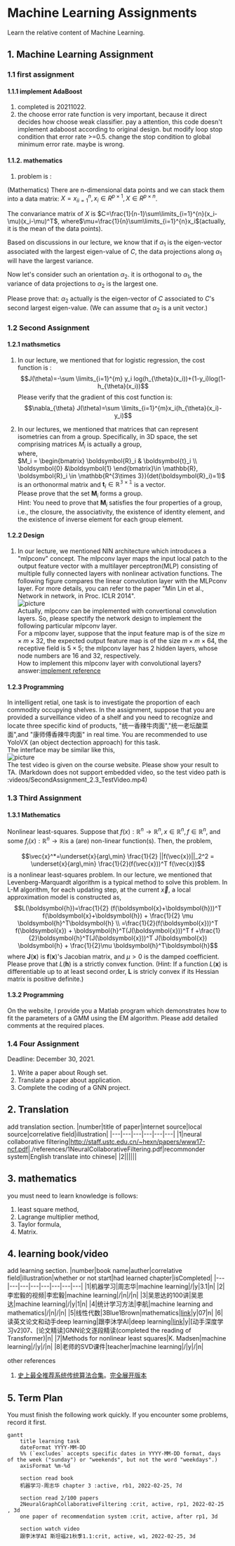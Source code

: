 # Machine Learning Assignments

Learn the relative content of Machine Learning.

## 1. Machine Learning Assignment

### 1.1 first assignment

#### 1.1.1 implement AdaBoost

1. completed is 20211022.
2. the choose error rate function is very important, because it direct decides how choose weak classifier. pay a attention, this code doesn't implement adaboost according to original design. but modify loop stop condition that error rate >=0.5. change the stop condition to global minimum error rate. maybe is wrong.

#### 1.1.2. mathematics

1. problem is :

(Mathematics) There are n-dimensional data points and we can stack them into a data matrix: $X={x_i}_{i=1}^n, x_i\in R^{p\times 1}, X\in R^{p\times n}$.

The convariance matrix of $X$ is $C=\frac{1}{n-1}\sum\limits_{i=1}^{n}(x_i-\mu)(x_i-\mu)^T$, where$\mu=\frac{1}{n}\sum\limits_{i=1}^{n}x_i$(actually, it is the mean of the data points).

Based on discussions in our lecture, we know that if $\alpha_1$ is the eigen-vector associated with the largest eigen-value of $C$, the data projections along $\alpha_1$ will have the largest variance.

Now let's consider such an orientation $\alpha_2$. it is orthogonal to $\alpha_1$, the variance of data projections to $\alpha_2$ is the largest one.

Please prove that: $\alpha_2$ actually is the eigen-vector of $C$ associated to $C$'s second largest eigen-value. (We can assume that $\alpha_2$ is a unit vector.)

### 1.2 Second Assignment

#### 1.2.1 mathsmetics

1. In our lecture, we mentioned that for logistic regression, the cost function is :
$$J(\theta)=-\sum \limits_{i=1}^{m} y_i log(h_{\theta}(x_i))+(1-y_i)log(1-h_{\theta}(x_i))$$
Please verify that the gradient of this cost function is:
$$\nabla_{\theta} J(\theta)=\sum \limits_{i=1}^{m}x_i(h_{\theta}(x_i)-y_i)$$

2. In our lectures, we mentioned that matrices that can represent isometries can from a group. Specifically, in 3D space, the set comprising matrices ${M_i}$ is actually a group,  
where,  
$M_i = \begin{bmatrix}
\boldsymbol{R}_i & \boldsymbol{t}_i \\
\boldsymbol{0} &\boldsymbol{1}
\end{bmatrix}\in \mathbb{R}, \boldsymbol{R}_i \in \mathbb{R^{3\times 3}}(det(\boldsymbol{R}_i)=1)$ is an orthonormal matrix and $\boldsymbol{t}_i \in \mathbb{R^{3\times 1}}$ is a vector.  
Please prove that the set ${\boldsymbol{M}_i}$ forms a group.  
Hint: You need to prove that $\boldsymbol{M}_i$ satisfies the four properties of a group, i.e., the closure, the associativity, the existence of identity element, and the existence of inverse element for each group element.

#### 1.2.2 Design

1. In our lecture, we mentioned NIN architecture which introduces a "mlpconv" concept. The mlpconv layer maps the input local patch to the output feature vector with a multilayer perceptron(MLP) consisting of multiple fully connected layers with nonlinear activation functions. The following figure compares the linear convolution layer with the MLPconv layer. For more details, you can refer to the paper "Min Lin et al., Network in network, in Proc. ICLR 2014".  
![picture](pictures/SecondAssignment_2.2_Design.png)  
Actually, mlpconv can be implemented with convertional convolution layers. So, please spectify the network design to implement the following particular mlpconv layer.  
For a mlpconv layer, suppose that the input feature map is of the size $m \times m \times 32$, the expected output feature map is of the size $m \times m \times 64$, the receptive field is $5 \times 5$; the mlpconv layer has 2 hidden layers, whose node numbers are 16 and 32, respectively.  
How to implement this mlpconv layer with convolutional layers?  
answer:[implement reference](https://zh-v2.d2l.ai/chapter_convolutional-modern/nin.html)

#### 1.2.3 Programming

In intelligent retial, one task is to investigate the proportion of each commodity occupying shelves. In the assignment, suppose that you are provided a  surveillance video of a shelf and you need to recognize and locate three specific kind of products, "统一香辣牛肉面","统一老坛酸菜面",and "康师傅香辣牛肉面" in real time. You are recommended to use YoloVX (an object dectection approach) for this task.  
The interface may be similar like this,  
![picture](pictures/SecondAssignment_2.3_Programming.png)  
The test video is given on the course website. Please show your result to TA.
(Markdown does not support embedded video, so the test video path is :videos/SecondAssignment_2.3_TestVideo.mp4)  

### 1.3 Third Assignment

#### 1.3.1 Mathematics

Nonlinear least-squares. Suppose that $f(x):\mathbb{R}^n \rightarrow \mathbb{R}^n, x \in \mathbb{R}^n, f \in \mathbb{R}^n$, and some $f_i(x):\mathbb{R}^n \rightarrow \mathbb{R}$is a (are) non-linear function(s). Then, the problem,

$$\vec{x}^*=\underset{x}{arg\,min} \frac{1}{2} ||f(\vec{x})||_2^2 = \underset{x}{arg\,min} \frac{1}{2}(f(\vec{x}))^T f(\vec{x})$$
is a nonlinear least-squares problem. In our lecture, we mentioned that Levenberg-Marquardt algorithm is a typical method to solve this problem. In L-M algorithm, for each updating step, at the current $\vec{x}$, a local approximation model is constructed as,
$$L(\boldsymbol{h})=\frac{1}{2} (f(\boldsymbol{x}+\boldsymbol{h}))^T f(\boldsymbol{x}+\boldsymbol{h}) + \frac{1}{2} \mu \boldsymbol{h}^T\boldsymbol{h} \\
=\frac{1}{2}(f(\boldsymbol{x}))^T f(\boldsymbol{x}) + \boldsymbol{h}^T(J(\boldsymbol{x}))^T f +\frac{1}{2}\boldsymbol{h}^T(J(\boldsymbol{x}))^T J(\boldsymbol{x}) \boldsymbol{h} + \frac{1}{2}\mu \boldsymbol{h}^T\boldsymbol{h}$$
where $\boldsymbol{J}(\boldsymbol{x})$ is $\boldsymbol{f}(\boldsymbol{x})$'s Jacobian matrix, and $\mu >0$ is the damped coefficient. Please prove that $L(\boldsymbol{h})$ is a strictly convex function. (Hint: If a function $L(\boldsymbol{x})$ is differentiable up to at least second order, $\boldsymbol{L}$ is stricly convex if its Hessian matrix is positive definite.)

#### 1.3.2 Programming

On the website, I provide you a Matlab program which demonstrates how to fit the parameters of a GMM using the EM algorithm. Please add detailed comments at the required places.


### 1.4 Four Assignment

Deadline: December 30, 2021.

1. Write a paper about Rough set.
2. Translate a paper about application.
3. Complete the coding of a GNN project.

## 2. Translation

add translation section.
|number|title of paper|internet source|local source|correlative field|illustration|
|---|---|---|---|---|---|
|1|neural collaborative filtering|<http://staff.ustc.edu.cn/~hexn/papers/www17-ncf.pdf>|./references/1NeuralCollaborativeFiltering.pdf|recommonder system|English translate into chinese|
|2||||||

## 3. mathematics

you must need to learn knowledge is follows:

1. least square method,
2. Lagrange multiplier method,
3. Taylor formula,
4. Matrix.

## 4. learning book/video

add learning section.
|number|book name|auther|correlative field|illustration|whether or not start|had learned chapter|isCompleted|
|---|---|---|---|---|---|---|---|
|1|机器学习|周志华|machine learning|/|y|3.1|n|
|2|李宏毅的视频|李宏毅|machine learning|/|n|/|n|
|3|吴恩达的100讲|吴恩达|machine learning|/|y|1|n|
|4|统计学习方法|李航|machine learning and mathematics|/|n|/|n|
|5|线性代数|3Blue1Brown|mathematics|[link](https://space.bilibili.com/88461692/?spm_id_from=333.999.0.0)|y|07|n|
|6|读英文论文和动手deep learning|跟李沐学AI|deep learning|[link](https://space.bilibili.com/1567748478/?spm_id_from=333.999.0.0)|y|[动手深度学习v2]07、[论文精读]GNN论文逐段精读(completed the reading of Transformer)|n|
|7|Methods for nonlinear least squares|K. Madsen|machine learning|/|y|/|n|
|8|老师的SVD课件|teacher|machine learning|/|y|/|n|

other references

1. [史上最全推荐系统传统算法合集](https://zhuanlan.zhihu.com/p/451353072)。[完全展开版本](https://mp.weixin.qq.com/s/gUBApp37F7TRM_O36hilfg)

## 5. Term Plan

You must finish the following work quickly. If you encounter some problems, record it first.

```mermaid
gantt
    title learning task
    dateFormat YYYY-MM-DD
    %% (`excludes` accepts specific dates in YYYY-MM-DD format, days of the week ("sunday") or "weekends", but not the word "weekdays".)
    axisFormat %m-%d

    section read book
    机器学习-周志华 chapter 3 :active, rb1, 2022-02-25, 7d

    section read 2/100 papers
    2NeuralGraphCollaborativeFiltering :crit, active, rp1, 2022-02-25 , 3d
    one paper of recommendation system :crit, active, after rp1, 3d

    section watch video
    跟李沐学AI 斯坦福21秋季1.1:crit, active, w1, 2022-02-25, 3d
```

